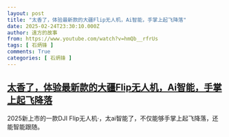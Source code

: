 ```yaml
---
layout: post
title: "太香了，体验最新款的大疆Flip无人机，Ai智能，手掌上起飞降落"
date: 2025-02-24T23:30:10.000Z
author: 遠方的故事
from: https://www.youtube.com/watch?v=hmQb__rfrUs
tags: [ 石炳锋 ]
comments: True
categories: [ 石炳锋 ]
---
```

<!--1740439810000-->
[太香了，体验最新款的大疆Flip无人机，Ai智能，手掌上起飞降落](https://www.youtube.com/watch?v=hmQb__rfrUs)
------

<div>
2025新上市的一款DJI Flip无人机·，太ai智能了，不仅能够手掌上起飞降落，还能智能跟随。
</div>
